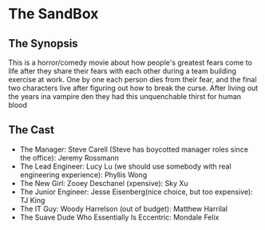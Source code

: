 # The SandBox

## The Synopsis

This is a horror/comedy movie about how people's greatest fears come to life after they share their fears with each other during a team building exercise at work. One by one each person dies from their fear, and the final two characters live after figuring out how to break the curse. After living out the years ina vampire den they had this unquenchable thirst for human blood

## The Cast
- The Manager: Steve Carell (Steve has boycotted manager roles since the office): Jeremy Rossmann
- The Lead Engineer: Lucy Lu (we should use somebody with real engineering experience): Phyllis Wong
- The New Girl: Zooey Deschanel (xpensive): Sky Xu
- The Junior Engineer: Jesse Eisenberg(nice choice, but too expensive): TJ King
- The IT Guy: Woody Harrelson (out of budget): Matthew Harrilal
- The Suave Dude Who Essentially Is Eccentric: Mondale Felix

